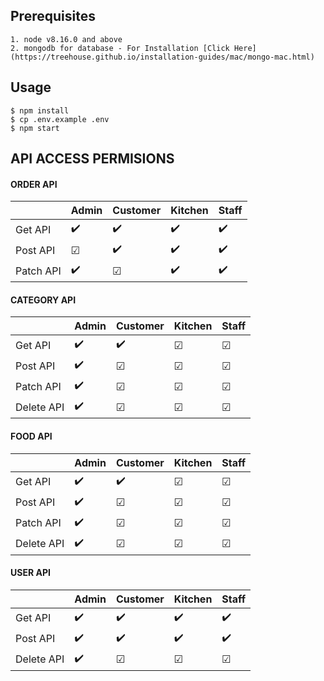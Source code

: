 ## Prerequisites
    1. node v8.16.0 and above
    2. mongodb for database - For Installation [Click Here](https://treehouse.github.io/installation-guides/mac/mongo-mac.html)

## Usage
    $ npm install
    $ cp .env.example .env
    $ npm start


## API ACCESS PERMISIONS


#### ORDER API
|   | Admin | Customer | Kitchen | Staff|
|---|---|---|---|---|
| Get API | :heavy_check_mark: | :heavy_check_mark: | :heavy_check_mark: | :heavy_check_mark: |
| Post API | &#9745; | :heavy_check_mark: | :heavy_check_mark: | :heavy_check_mark: |
| Patch API | :heavy_check_mark: | &#9745; | :heavy_check_mark: | :heavy_check_mark: |


#### CATEGORY API
|   | Admin | Customer | Kitchen | Staff|
|---|---|---|---|---|
| Get API | :heavy_check_mark: | :heavy_check_mark: | &#9745; | &#9745; |
| Post API | :heavy_check_mark: | &#9745; | &#9745; | &#9745; |
| Patch API | :heavy_check_mark: | &#9745; | &#9745; | &#9745; |
| Delete API | :heavy_check_mark: | &#9745; | &#9745; | &#9745; |

#### FOOD API
|   | Admin | Customer | Kitchen | Staff|
|---|---|---|---|---|
| Get API | :heavy_check_mark: | :heavy_check_mark: | &#9745; | &#9745; |
| Post API | :heavy_check_mark: | &#9745; | &#9745; | &#9745; |
| Patch API | :heavy_check_mark: | &#9745; | &#9745; | &#9745; |
| Delete API | :heavy_check_mark: | &#9745; | &#9745; | &#9745; |

#### USER API
|   | Admin | Customer | Kitchen | Staff|
|---|---|---|---|---|
| Get API | :heavy_check_mark: | :heavy_check_mark: | :heavy_check_mark: | :heavy_check_mark: |
| Post API | :heavy_check_mark: | :heavy_check_mark: | :heavy_check_mark: | :heavy_check_mark: |
| Delete API | :heavy_check_mark: | &#9745; | &#9745; | &#9745; |